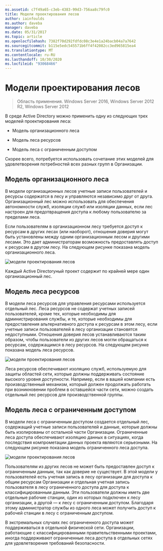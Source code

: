 ```yaml
---
ms.assetid: c7f49a65-c3eb-4383-99d3-756aa8c79fc0
title: Модели проектирования лесов
author: iainfoulds
ms.author: daveba
manager: daveba
ms.date: 05/31/2017
ms.topic: article
ms.openlocfilehash: 7382f70d292fdfdc08c3e4e1a24bacb04a7a7642
ms.sourcegitcommit: b115e5edc545571b6ff4f42082cc3ed965815ea4
ms.translationtype: MT
ms.contentlocale: ru-RU
ms.lasthandoff: 10/30/2020
ms.locfileid: "93068466"
---
```

# <a name="forest-design-models"></a>Модели проектирования лесов

>Область применения. Windows Server 2016, Windows Server 2012 R2, Windows Server 2012

В среде Active Directory можно применить одну из следующих трех моделей проектирования леса:

-   Модель организационного леса

-   Модель леса ресурсов

-   Модель леса с ограниченным доступом

Скорее всего, потребуется использовать сочетание этих моделей для удовлетворения потребностей всех разных групп в Организации.

## <a name="organizational-forest-model"></a>Модель организационного леса
В модели организационных лесов учетные записи пользователей и ресурсы содержатся в лесу и управляются независимо друг от друга. Организационный лес можно использовать для обеспечения автономности служб, изоляции служб или изоляции данных, если лес настроен для предотвращения доступа к любому пользователю за пределами леса.

Если пользователям в организационном лесу требуется доступ к ресурсам в других лесах (или наоборот), отношения доверия могут быть установлены между одним организационным лесом и другими лесами. Это дает администраторам возможность предоставлять доступ к ресурсам в другом лесу. На следующем рисунке показана модель организационного леса.

![модели проектирования лесов](media/Forest-Design-Models/b1ddb47e-78a5-49c7-bb21-d7421b7b84b8.gif)

Каждый Active Directoryный проект содержит по крайней мере один организационный лес.

## <a name="resource-forest-model"></a>Модель леса ресурсов
В модели леса ресурсов для управления ресурсами используется отдельный лес. Леса ресурсов не содержат учетных записей пользователей, кроме тех, которые необходимы для администрирования службы, и те, которые необходимы для предоставления альтернативного доступа к ресурсам в этом лесу, если учетные записи пользователей в лесу организации становятся недоступными. Отношения доверия лесов устанавливаются таким образом, чтобы пользователи из других лесов могли обращаться к ресурсам, содержащимся в лесу ресурсов. На следующем рисунке показана модель леса ресурсов.

![модели проектирования лесов](media/Forest-Design-Models/c0b348a6-958c-4fc5-9035-e2d2a54d5573.gif)

Леса ресурсов обеспечивают изоляцию служб, используемую для защиты областей сети, которые должны поддерживать состояние высокого уровня доступности. Например, если в вашей компании есть производственный механизм, который должен продолжать работать при возникновении проблем в оставшейся части сети, можно создать отдельный лес ресурсов для производственной группы.

## <a name="restricted-access-forest-model"></a>Модель леса с ограниченным доступом
В модели леса с ограниченным доступом создается отдельный лес, содержащий учетные записи пользователей и данные, которые должны быть изолированы от остальной части Организации. Ограниченные леса доступа обеспечивают изоляцию данных в ситуациях, когда последствия компрометации данных проекта являются серьезными. На следующем рисунке показана модель ограниченного леса доступа.

![модели проектирования лесов](media/Forest-Design-Models/e49cfc8c-a58a-4386-93bd-d4a6ee00f89c.gif)

Пользователям из других лесов не может быть предоставлен доступ к ограниченным данным, так как доверие не существует. В этой модели у пользователей есть учетная запись в лесу организации для доступа к общим ресурсам Организации и отдельная учетная запись пользователя в лесу ограниченного доступа для доступа к классифицированным данным. Эти пользователи должны иметь две отдельные рабочие станции, один из которых подключен к лесу организации, а другой — к лесу с ограниченным доступом. Благодаря этому администратор службы из одного леса может получить доступ к рабочей станции в лесу с ограниченным доступом.

В экстремальных случаях лес ограниченного доступа может поддерживаться в отдельной физической сети. Организации, работающие с классифицированными правительственными проектами, иногда поддерживают ограниченные леса доступа в отдельных сетях для удовлетворения требований безопасности.



